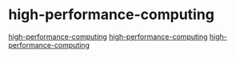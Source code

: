 # high-performance-computing

[high-performance-computing](https://github.com/alpa-projects/alpa)
[high-performance-computing](https://github.com/merrymercy/awesome-tensor-compilers)
[high-performance-computing](https://github.com/zanellia/prometeo)
